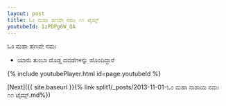 ```yaml
---
layout: post
title: ಓಂ ಮಹಾ ಹಣವೇ ನಮಃ ೧೧ ಟೈಮ್ಸ್
youtubeId: 1zPDPg6W_QA
---
```

 
 
 ಓಂ ಮಹಾ ಹಣವೇ ನಮಃ  
 
 -  ಯಾರು ತುಂಬಾ ದೊಡ್ಡ ದವಡೆಗಳನ್ನು ಹೊಂದಿದ್ದಾರೆ 
 
  
 
  
 
 
 
 
 
 


{% include youtubePlayer.html id=page.youtubeId %}
 
[Next]({{ site.baseurl }}{% link  split1/_posts/2013-11-01-ಓಂ ಮಹಾ ನಾಶಾಯ ನಮಃ ೧೧ ಟೈಮ್ಸ್.md%})
 
